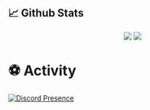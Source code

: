 
## 📈 Github Stats

<p align="center">
    <img src="https://github-readme-stats.vercel.app/api?username=9strew&show_icons=true&hide_title=true&theme=dark&text_color=FF9DD9&count_private=true&include_all_commits=true" />
    <img src="https://github-readme-stats.vercel.app/api/top-langs/?username=9strew&layout=compact&text_color=FF9DD9&title_color=FF9DD9&bg_color=242424&count_private=true&include_all_commits=true&langs_count=10&hide_title=true" />
</p>

# ⚽ Activity
[![Discord Presence](https://lanyard-profile-readme.vercel.app/api/589193582473117699)](https://discord.com/users/589193582473117699)
